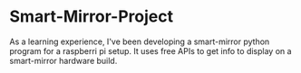 # Smart-Mirror-Project
As a learning experience, I've been developing a smart-mirror python program for a raspberri pi setup. It uses free APIs to get info to display on a smart-mirror hardware build. 
